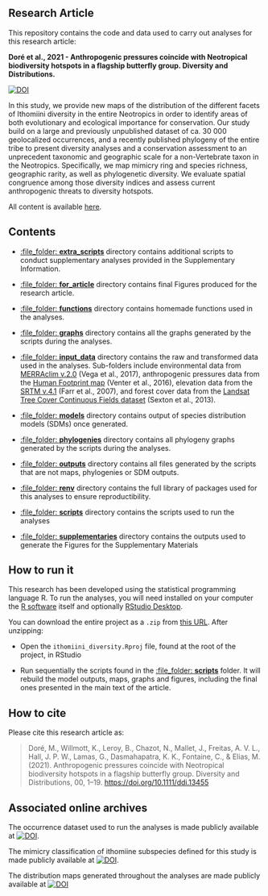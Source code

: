 
<!-- README.md is generated from README.Rmd. Please edit that file -->

## Research Article

This repository contains the code and data used to carry out analyses
for this research article:

**Doré et al., 2021 - Anthropogenic pressures coincide with Neotropical
biodiversity hotspots in a flagship butterfly group. Diversity and
Distributions.**

[![DOI](https://zenodo.org/badge/DOI/10.1111/ddi.13455.svg)](https://doi.org/10.1111/ddi.13455)

In this study, we provide new maps of the distribution of the different
facets of Ithomiini diversity in the entire Neotropics in order to
identify areas of both evolutionary and ecological importance for
conservation. Our study build on a large and previously unpublished
dataset of ca. 30 000 geolocalized occurrences, and a recently published
phylogeny of the entire tribe to present diversity analyses and a
conservation assessment to an unprecedent taxonomic and geographic scale
for a non-Vertebrate taxon in the Neotropics. Specifically, we map
mimicry ring and species richness, geographic rarity, as well as
phylogenetic diversity. We evaluate spatial congruence among those
diversity indices and assess current anthropogenic threats to diversity
hotspots.

All content is available
[here](https://github.com/MaelDore/ithomiini_diversity).

## Contents

  - [:file\_folder: **extra\_scripts**](extra_scripts/) directory
    contains additional scripts to conduct supplementary analyses
    provided in the Supplementary Information.

  - [:file\_folder: **for\_article**](for_article/) directory contains
    final Figures produced for the research article.

  - [:file\_folder: **functions**](functions/) directory contains
    homemade functions used in the analyses.

  - [:file\_folder: **graphs**](graphs/) directory contains all the
    graphs generated by the scripts during the analyses.

  - [:file\_folder: **input\_data**](input_data/) directory contains the
    raw and transformed data used in the analyses. Sub-folders include
    environmental data from [MERRAclim
    v.2.0](https://doi.org/10.5061/dryad.s2v81) (Vega et al., 2017),
    anthropogenic pressures data from the [Human Footprint
    map](https://doi.org/10.1038/ncomms12558) (Venter et al., 2016),
    elevation data from the [SRTM v.4.1](http://srtm.csi.cgiar.org)
    (Farr et al., 2007), and forest cover data from the [Landsat Tree
    Cover Continuous Fields
    dataset](https://developers.google.com/earth-engine/datasets/catalog/NASA_MEASURES_GFCC_TC_v3)
    (Sexton et al., 2013).

  - [:file\_folder: **models**](models/) directory contains output of
    species distribution models (SDMs) once generated.

  - [:file\_folder: **phylogenies**](phylogenies/) directory contains
    all phylogeny graphs generated by the scripts during the analyses.

  - [:file\_folder: **outputs**](outputs/) directory contains all files
    generated by the scripts that are not maps, phylogenies or SDM
    outputs.

  - [:file\_folder: **renv**](renv/) directory contains the full library
    of packages used for this analyses to ensure reproductibility.

  - [:file\_folder: **scripts**](scripts/) directory contains the
    scripts used to run the analyses

  - [:file\_folder: **supplementaries**](supplementaries/) directory
    contains the outputs used to generate the Figures for the
    Supplementary Materials

## How to run it

This research has been developed using the statistical programming
language R. To run the analyses, you will need installed on your
computer the [R software](https://cloud.r-project.org/) itself and
optionally [RStudio
Desktop](https://rstudio.com/products/rstudio/download/).

You can download the entire project as a `.zip` from [this
URL](/archive/master.zip). After unzipping:

  - Open the `ithomiini_diversity.Rproj` file, found at the root of the
    project, in RStudio

  - Run sequentially the scripts found in the [:file\_folder:
    **scripts**](scripts/) folder. It will rebuild the model outputs,
    maps, graphs and figures, including the final ones presented in the
    main text of the article.

## How to cite

Please cite this research article as:

> Doré, M., Willmott, K., Leroy, B., Chazot, N., Mallet, J., Freitas, A.
> V. L., Hall, J. P. W., Lamas, G., Dasmahapatra, K. K., Fontaine, C., &
> Elias, M. (2021). Anthropogenic pressures coincide with Neotropical
> biodiversity hotspots in a flagship butterfly group. Diversity and
> Distributions, 00, 1–19. <https://doi.org/10.1111/ddi.13455>

## Associated online archives

The occurrence dataset used to run the analyses is made publicly
available at
[![DOI](https://zenodo.org/badge/DOI/10.5281/zenodo.4696055.svg)](https://doi.org/10.5281/zenodo.4696055).

The mimicry classification of ithomiine subspecies defined for this
study is made publicly available at
[![DOI](https://zenodo.org/badge/DOI/10.5281/zenodo.5497876.svg)](https://doi.org/10.5281/zenodo.5497876).

The distribution maps generated throughout the analyses are made
publicly available at
[![DOI](https://zenodo.org/badge/DOI/10.5281/zenodo.4673446.svg)](https://doi.org/10.5281/zenodo.4673446)
